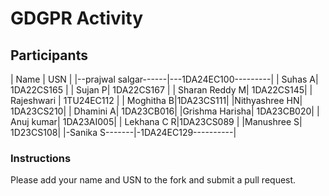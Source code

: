 # GDGPR Activity

## Participants


| Name   | USN        |
|--prajwal salgar------|---1DA24EC100---------|
| Suhas A| 1DA22CS165 |
| Sujan P| 1DA22CS167 |
| Sharan Reddy M| 1DA22CS145|
| Rajeshwari  | 1TU24EC112      |
| Moghitha B|1DA23CS111|
|Nithyashree HN| 1DA23CS210|
| Dhamini A| 1DA23CB016|
|Grishma Harisha| 1DA23CB020|
| Anuj kumar| 1DA23AI005|
| Lekhana C R|1DA23CS089 |
|Manushree S| 1D23CS108|
|-Sanika S-------|-1DA24EC129----------|
### Instructions
Please add your name and USN to the fork and submit a pull request.

